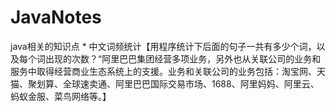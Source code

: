 # JavaNotes
java相关的知识点
* 
中文词频统计【用程序统计下后面的句子一共有多少个词，以及每个词出现的次数？“阿里巴巴集团经营多项业务，另外也从关联公司的业务和服务中取得经营商业生态系统上的支援。业务和关联公司的业务包括：淘宝网、天猫、聚划算、全球速卖通、阿里巴巴国际交易市场、1688、阿里妈妈、阿里云、蚂蚁金服、菜鸟网络等。】